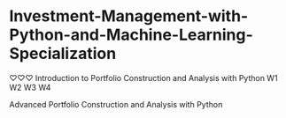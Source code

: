 # Investment-Management-with-Python-and-Machine-Learning-Specialization
♡♡♡
Introduction to Portfolio Construction and Analysis with Python
W1
W2
W3
W4


Advanced Portfolio Construction and Analysis with Python

